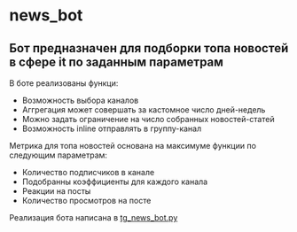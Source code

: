 # news_bot

## Бот предназначен для подборки топа новостей в сфере it по заданным параметрам

В боте реализованы функци:

- Возможность выбора каналов
- Аггрегация может совершать за кастомное число дней-недель
- Можно задать ограничение на число собранных новостей-статей
- Возможность inline отправлять в группу-канал

Метрика для топа новостей основана на максимуме функции по следующим параметрам:
- Количество подписчиков в канале
- Подобранны коэффициенты для каждого канала
- Реакции на посты
- Количество просмотров на посте

Реализация бота написана в [tg_news_bot.py]('https://github.com/t1ps9/news_bot/blob/main/tg_news_bot.py')
